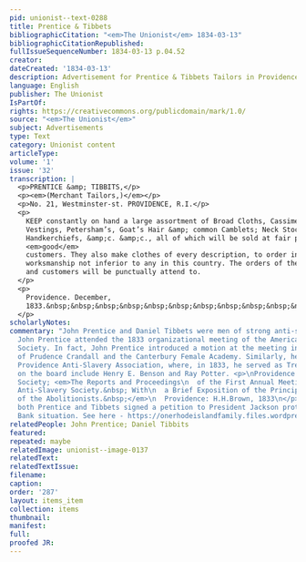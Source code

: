 ```yaml
---
pid: unionist--text-0288
title: Prentice & Tibbets
bibliographicCitation: "<em>The Unionist</em> 1834-03-13"
bibliographicCitationRepublished: 
fullIssueSequenceNumber: 1834-03-13 p.04.52
creator: 
dateCreated: '1834-03-13'
description: Advertisement for Prentice & Tibbets Tailors in Providence
language: English
publisher: The Unionist
IsPartOf: 
rights: https://creativecommons.org/publicdomain/mark/1.0/
source: "<em>The Unionist</em>"
subject: Advertisements
type: Text
category: Unionist content
articleType: 
volume: '1'
issue: '32'
transcription: |
  <p>PRENTICE &amp; TIBBITS,</p>
  <p><em>(Merchant Tailors,)</em></p>
  <p>No. 21, Westminster-st. PROVIDENCE, R.I.</p>
  <p>
    KEEP constantly on hand a large assortment of Broad Cloths, Cassimeres,
    Vestings, Petersham’s, Goat’s Hair &amp; common Camblets; Neck Stocks; Gloves;
    Handkerchiefs, &amp;c. &amp;c., all of which will be sold at fair prices to
    <em>good</em>
    customers. They also make clothes of every description, to order in a style of
    worksmanship not inferior to any in this country. The orders of their friends
    and customers will be punctually attend to.
  </p>
  <p>
    Providence. December,
    1833.&nbsp;&nbsp;&nbsp;&nbsp;&nbsp;&nbsp;&nbsp;&nbsp;&nbsp;&nbsp;&nbsp; 22
  </p>
scholarlyNotes: 
commentary: "John Prentice and Daniel Tibbets were men of strong anti-slavery sentiments.
  John Prentice attended the 1833 organizational meeting of the American Anti-Slavery
  Society. In fact, John Prentice introduced a motion at the meeting in approbation
  of Prudence Crandall and the Canterbury Female Academy. Similarly, he was in the
  Providence Anti-Slavery Association, where, in 1833, he served as Treasurer. Others
  on the board include Henry E. Benson and Ray Potter. <p>\nProvidence Anti-Slavery
  Society; <em>The Reports and Proceedings\n  of the First Annual Meeting of the Providence
  Anti-Slavery Society.&nbsp; With\n  a Brief Exposition of the Principles and Purposes
  of the Abolitionists.&nbsp;</em>\n  Providence: H.H.Brown, 1833\n</p>\nIn May 1834,
  both Prentice and Tibbets signed a petition to President Jackson protesting the
  Bank situation. See here - https://onerhodeislandfamily.files.wordpress.com/2021/06/10bf5-pages-from-1834-ri-petition-bank-of-the-us.pdf "
relatedPeople: John Prentice; Daniel Tibbits
featured: 
repeated: maybe
relatedImage: unionist--image-0137
relatedText: 
relatedTextIssue: 
filename: 
caption: 
order: '287'
layout: items_item
collection: items
thumbnail: 
manifest: 
full: 
proofed JR: 
---
```

